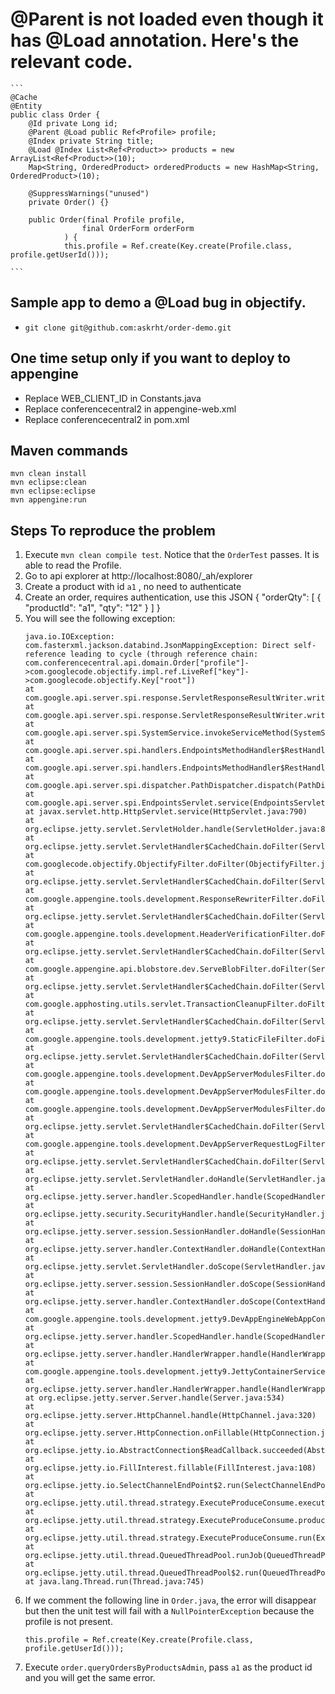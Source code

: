 #  @Parent is not loaded even though it has @Load annotation. Here's the relevant code.
    ```
    @Cache
    @Entity
    public class Order {
        @Id private Long id;
        @Parent @Load public Ref<Profile> profile;
        @Index private String title;
        @Load @Index List<Ref<Product>> products = new ArrayList<Ref<Product>>(10);
        Map<String, OrderedProduct> orderedProducts = new HashMap<String, OrderedProduct>(10);

        @SuppressWarnings("unused")
        private Order() {}
        
        public Order(final Profile profile,
                    final OrderForm orderForm
                ) {
                this.profile = Ref.create(Key.create(Profile.class, profile.getUserId()));

    ```
## Sample app to demo a @Load bug in objectify.
- `git clone git@github.com:askrht/order-demo.git`

## One time setup only if you want to deploy to appengine
- Replace WEB_CLIENT_ID in Constants.java
- Replace conferencecentral2 in appengine-web.xml
- Replace conferencecentral2 in pom.xml

## Maven commands
    mvn clean install
    mvn eclipse:clean
    mvn eclipse:eclipse
    mvn appengine:run

## Steps To reproduce the problem
1. Execute `mvn clean compile test`. Notice that the `OrderTest` passes. It is able to read the Profile.
1. Go to api explorer at http://localhost:8080/_ah/explorer
1. Create a product with id `a1` , no need to authenticate
1. Create an order, requires authentication, use this JSON
    {
        "orderQty": 
        [
            {
            "productId": "a1",
            "qty": "12"
            }
        ]
    }
1. You will see the following exception:
    ```
    java.io.IOException: com.fasterxml.jackson.databind.JsonMappingException: Direct self-reference leading to cycle (through reference chain: com.conferencecentral.api.domain.Order["profile"]->com.googlecode.objectify.impl.ref.LiveRef["key"]->com.googlecode.objectify.Key["root"])
	at com.google.api.server.spi.response.ServletResponseResultWriter.writeValueAsString(ServletResponseResultWriter.java:212)
	at com.google.api.server.spi.response.ServletResponseResultWriter.write(ServletResponseResultWriter.java:101)
	at com.google.api.server.spi.SystemService.invokeServiceMethod(SystemService.java:352)
	at com.google.api.server.spi.handlers.EndpointsMethodHandler$RestHandler.handle(EndpointsMethodHandler.java:119)
	at com.google.api.server.spi.handlers.EndpointsMethodHandler$RestHandler.handle(EndpointsMethodHandler.java:102)
	at com.google.api.server.spi.dispatcher.PathDispatcher.dispatch(PathDispatcher.java:50)
	at com.google.api.server.spi.EndpointsServlet.service(EndpointsServlet.java:71)
	at javax.servlet.http.HttpServlet.service(HttpServlet.java:790)
	at org.eclipse.jetty.servlet.ServletHolder.handle(ServletHolder.java:848)
	at org.eclipse.jetty.servlet.ServletHandler$CachedChain.doFilter(ServletHandler.java:1772)
	at com.googlecode.objectify.ObjectifyFilter.doFilter(ObjectifyFilter.java:48)
	at org.eclipse.jetty.servlet.ServletHandler$CachedChain.doFilter(ServletHandler.java:1759)
	at com.google.appengine.tools.development.ResponseRewriterFilter.doFilter(ResponseRewriterFilter.java:134)
	at org.eclipse.jetty.servlet.ServletHandler$CachedChain.doFilter(ServletHandler.java:1759)
	at com.google.appengine.tools.development.HeaderVerificationFilter.doFilter(HeaderVerificationFilter.java:34)
	at org.eclipse.jetty.servlet.ServletHandler$CachedChain.doFilter(ServletHandler.java:1759)
	at com.google.appengine.api.blobstore.dev.ServeBlobFilter.doFilter(ServeBlobFilter.java:63)
	at org.eclipse.jetty.servlet.ServletHandler$CachedChain.doFilter(ServletHandler.java:1759)
	at com.google.apphosting.utils.servlet.TransactionCleanupFilter.doFilter(TransactionCleanupFilter.java:48)
	at org.eclipse.jetty.servlet.ServletHandler$CachedChain.doFilter(ServletHandler.java:1759)
	at com.google.appengine.tools.development.jetty9.StaticFileFilter.doFilter(StaticFileFilter.java:123)
	at org.eclipse.jetty.servlet.ServletHandler$CachedChain.doFilter(ServletHandler.java:1759)
	at com.google.appengine.tools.development.DevAppServerModulesFilter.doDirectRequest(DevAppServerModulesFilter.java:366)
	at com.google.appengine.tools.development.DevAppServerModulesFilter.doDirectModuleRequest(DevAppServerModulesFilter.java:349)
	at com.google.appengine.tools.development.DevAppServerModulesFilter.doFilter(DevAppServerModulesFilter.java:116)
	at org.eclipse.jetty.servlet.ServletHandler$CachedChain.doFilter(ServletHandler.java:1759)
	at com.google.appengine.tools.development.DevAppServerRequestLogFilter.doFilter(DevAppServerRequestLogFilter.java:44)
	at org.eclipse.jetty.servlet.ServletHandler$CachedChain.doFilter(ServletHandler.java:1751)
	at org.eclipse.jetty.servlet.ServletHandler.doHandle(ServletHandler.java:582)
	at org.eclipse.jetty.server.handler.ScopedHandler.handle(ScopedHandler.java:143)
	at org.eclipse.jetty.security.SecurityHandler.handle(SecurityHandler.java:524)
	at org.eclipse.jetty.server.session.SessionHandler.doHandle(SessionHandler.java:226)
	at org.eclipse.jetty.server.handler.ContextHandler.doHandle(ContextHandler.java:1180)
	at org.eclipse.jetty.servlet.ServletHandler.doScope(ServletHandler.java:512)
	at org.eclipse.jetty.server.session.SessionHandler.doScope(SessionHandler.java:185)
	at org.eclipse.jetty.server.handler.ContextHandler.doScope(ContextHandler.java:1112)
	at com.google.appengine.tools.development.jetty9.DevAppEngineWebAppContext.doScope(DevAppEngineWebAppContext.java:94)
	at org.eclipse.jetty.server.handler.ScopedHandler.handle(ScopedHandler.java:141)
	at org.eclipse.jetty.server.handler.HandlerWrapper.handle(HandlerWrapper.java:134)
	at com.google.appengine.tools.development.jetty9.JettyContainerService$ApiProxyHandler.handle(JettyContainerService.java:597)
	at org.eclipse.jetty.server.handler.HandlerWrapper.handle(HandlerWrapper.java:134)
	at org.eclipse.jetty.server.Server.handle(Server.java:534)
	at org.eclipse.jetty.server.HttpChannel.handle(HttpChannel.java:320)
	at org.eclipse.jetty.server.HttpConnection.onFillable(HttpConnection.java:251)
	at org.eclipse.jetty.io.AbstractConnection$ReadCallback.succeeded(AbstractConnection.java:283)
	at org.eclipse.jetty.io.FillInterest.fillable(FillInterest.java:108)
	at org.eclipse.jetty.io.SelectChannelEndPoint$2.run(SelectChannelEndPoint.java:93)
	at org.eclipse.jetty.util.thread.strategy.ExecuteProduceConsume.executeProduceConsume(ExecuteProduceConsume.java:303)
	at org.eclipse.jetty.util.thread.strategy.ExecuteProduceConsume.produceConsume(ExecuteProduceConsume.java:148)
	at org.eclipse.jetty.util.thread.strategy.ExecuteProduceConsume.run(ExecuteProduceConsume.java:136)
	at org.eclipse.jetty.util.thread.QueuedThreadPool.runJob(QueuedThreadPool.java:671)
	at org.eclipse.jetty.util.thread.QueuedThreadPool$2.run(QueuedThreadPool.java:589)
	at java.lang.Thread.run(Thread.java:745)
    ```
1. If we comment the following line in `Order.java`, the error will disappear but then the unit test will fail with a `NullPointerException` because the profile is not present.
    ```
    this.profile = Ref.create(Key.create(Profile.class, profile.getUserId()));
    ```
1. Execute `order.queryOrdersByProductsAdmin`, pass `a1` as the product id and you will get the same error.
